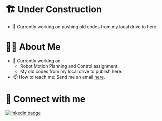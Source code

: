 # :building_construction: Under Construction
- 🔭 Currently working on pushing old codes from my local drive to here.

# :raising_hand_woman: About Me <!--- :woman: -->
- 🔭 Currently working on
  - Robot Motion Planning and Control assignment.
  - My old codes from my local drive to publish here.
- 📫 How to reach me: Send me an email [here](mailto:baglanebru@gmail.com).

# :handshake: Connect with me

[![linkedin badge](https://img.shields.io/badge/LinkedIn-black?style=flat-square&logo=linkedin)](https://www.linkedin.com/in/ebru-baglan/)
<!--
**EbruBaglan/EbruBaglan** is a ✨ _special_ ✨ repository because its `README.md` (this file) appears on your GitHub profile.

Here are some ideas to get you started:

- 🔭 I’m currently working on ...
- 🌱 I’m currently learning ...
- 👯 I’m looking to collaborate on ...
- 🤔 I’m looking for help with ...
- 💬 Ask me about ...
- 📫 How to reach me: ...
- 😄 Pronouns: ...
- ⚡ Fun fact: ...
-->

<!---
### :handshake: Connect with me:
[<img align="left" alt="ebru-baglan | LinkedIn" width="22px" src="https://cdn.jsdelivr.net/npm/simple-icons@v3/icons/linkedin.svg" />][linkedin]
[<img align="left" alt="EbruBaglan | GitHub" width="22px" src="https://cdn.jsdelivr.net/npm/simple-icons@v3/icons/github.svg" />][github]
[<img align="left" alt="ebrubaglan | Instagram" width="22px" src="https://cdn.jsdelivr.net/npm/simple-icons@v3/icons/instagram.svg" />][instagram]

![ebru-baglan | LinkedIn](https://cdn.jsdelivr.net/npm/simple-icons@v3/icons/linkedin.svg)

<br />
-->
